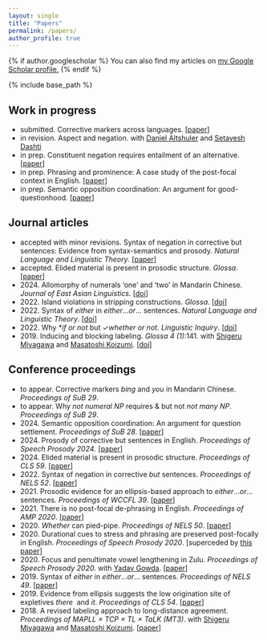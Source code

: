 ```yaml
---
layout: single
title: "Papers"
permalink: /papers/
author_profile: true
---
```


{% if author.googlescholar %}
  You can also find my articles on <u><a href="{{author.googlescholar}}">my Google Scholar profile</a>.</u>
{% endif %}

{% include base_path %}

## Work in progress

- submitted. Corrective markers across languages. \[[paper](https://lingbuzz.net/lingbuzz/009232/current.pdf?_s=sRNx5K0AaUvJihfd)\]
- in revision. Aspect and negation. with [Daniel Altshuler](https://www.jesus.ox.ac.uk/about-jesus-college/our-community/people/professor-daniel-altshuler/) and [Setayesh Dashti](https://sites.google.com/view/setayeshdashti/home)
- in prep. Constituent negation requires entailment of an alternative. \[[paper](https://lingbuzz.net/lingbuzz/008781/current.pdf?_s=m8XqyLUr99W008rN)\]
- in prep. Phrasing and prominence: A case study of the post-focal context in English. \[[paper](https://dfwu.github.io/files/post-focal_phrasing_prominence.pdf)\]
- in prep. Semantic opposition coordination: An argument for good-questionhood. \[[paper](https://ling.auf.net/lingbuzz/008315/current.pdf?_s=6FDoYnoDaNIke5ir)\]

## Journal articles

- accepted with minor revisions\. Syntax of negation in corrective but sentences: Evidence from syntax-semantics and prosody. *Natural Language and Linguistic Theory*. \[[paper](https://ling.auf.net/lingbuzz/008316/current.pdf?_s=L-c201r_-ePGQiOS)\]
- accepted. Elided material is present in prosodic structure. *Glossa*. \[[paper](https://dfwu.github.io/files/prosody_ellipsis_submission.pdf)\]
- 2024\. Allomorphy of numerals ‘one’ and ‘two’ in Mandarin Chinese. *Journal of East Asian Linguistics*. \[[doi](https://doi.org/10.1007/s10831-024-09281-1)\]
- 2022\. Island violations in stripping constructions. *Glossa*. \[[doi](https://doi.org/10.16995/glossa.7895)\]
- 2022\. Syntax of *either* in *either*...*or*... sentences. *Natural Language and Linguistic Theory*. \[[doi](https://doi.org/10.1007/s11049-021-09523-0)\]
- 2022\. Why \**if or not* but ✓*whether or not*. *Linguistic Inquiry*. \[[doi](https://doi.org/10.1162/ling_a_00410)\]
- 2019\. Inducing and blocking labeling. *Glossa* *4 (1)*:141. with [Shigeru Miyagawa](http://www.shigerumiyagawa.com/) and [Masatoshi Koizumi](https://www.sal.tohoku.ac.jp/en/research/researcher/profile/---id-35.html). \[[doi](https://doi.org/10.5334/gjgl.923)\]

## Conference proceedings

- to appear\. Corrective markers *bing* and *you* in Mandarin Chinese.  *Proceedings of SuB 29*. 
- to appear\. Why *not numeral NP* requires & but not *not many NP*.  *Proceedings of SuB 29*. 
- 2024\. Semantic opposition coordination: An argument for question settlement.  *Proceedings of SuB 28*. \[[paper](https://dfwu.github.io/files/SuB28_Proceedings_paper___whereas.pdf)\]
- 2024\. Prosody of corrective but sentences in English.  *Proceedings of Speech Prosody 2024*. \[[paper](https://www.isca-archive.org/speechprosody_2024/wu24d_speechprosody.pdf)\]
- 2024\. Elided material is present in prosodic structure.  *Proceedings of CLS 59*. \[[paper](https://dfwu.github.io/files/prosody_ellipsis_CLS_proceedings.pdf)\]
- 2022\. Syntax of negation in corrective *but* sentences.  *Proceedings of NELS 52*. \[[paper](https://dfwu.github.io/files/syntax_corrective_butNELS_proceedings.pdf)\]
- 2021\. Prosodic evidence for an ellipsis-based approach to *either*...*or*... sentences.  *Proceedings of WCCFL 39*. \[[paper](http://lingphil.mit.edu/papers/dfwu/Wu_PosterPaper.pdf)\]
- 2021\. There is no post-focal de-phrasing in English. *Proceedings of AMP 2020*. \[[paper](https://journals.linguisticsociety.org/proceedings/index.php/amphonology/article/download/4930/4623)\]
- 2020\. *Whether* can pied-pipe. *Proceedings of NELS 50*. \[[paper](http://lingphil.mit.edu/papers/dfwu/NELS50_whether_v3.pdf)\]
- 2020\. Durational cues to stress and phrasing are preserved post-focally in English. *Proceedings of Speech Prosody 2020*. \[superceded by [this paper](http://lingphil.mit.edu/papers/dfwu/JPhon_submission_20201021.pdf)\]
- 2020\. Focus and penultimate vowel lengthening in Zulu. *Proceedings of Speech Prosody 2020.* with [Yadav Gowda](http://web.mit.edu/ysg/www/). \[[paper](http://lingphil.mit.edu/papers/dfwu/Zulu_prominence.pdf)\]
- 2019\. Syntax of *either* in *either*...*or*... sentences. *Proceedings of NELS 49*. \[[paper](http://lingphil.mit.edu/papers/dfwu/nels%20paper_v2.pdf)\]
- 2019\. Evidence from ellipsis suggests the low origination site of expletives *there*  and *it*. *Proceedings of CLS 54*. \[[paper](http://lingphil.mit.edu/papers/dfwu/CLS%2054%20paper_Danfeng%20Wu.pdf)\]
- 2018\. A revised labeling approach to long-distance agreement. *Proceedings of MAPLL × TCP × TL × TaLK (MT3)*. with [Shigeru Miyagawa](http://www.shigerumiyagawa.com/) and [Masatoshi Koizumi](https://www.sal.tohoku.ac.jp/en/research/researcher/profile/---id-35.html). \[[paper](http://lingphil.mit.edu/papers/dfwu/CLS%2054%20paper_Danfeng%20Wu.pdf)\]
